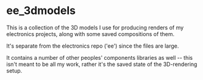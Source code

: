 ee_3dmodels
===========

This is a collection of the 3D models I use for producing renders of my electronics projects, along with some saved compositions of them.

It's separate from the electronics repo ('ee') since the files are large.

It contains a number of other peoples' components libraries as well -- this isn't meant to be all my work, rather it's the saved state of the 3D-rendering setup.
